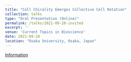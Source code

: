 ```yaml
---
title: "Cell Chirality Emerges Collective Cell Rotation"
collection: talks
type: "Oral Presentation (Online)"
permalink: /talks/2021-09-28-invited
excerpt: ''
venue: 'Current Topics in Bioscience'
date: 2021-09-28
location: "Osaka University, Osaka, Japan"
---
```


[Information](https://www.bio.sci.osaka-u.ac.jp/bs_seminar/pdf/bs_seminar_info.pdf)
